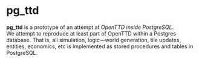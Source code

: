 # pg_ttd

**pg_ttd** is a prototype of an attempt at *OpenTTD inside PostgreSQL*.  
We attempt to reproduce at least part of OpenTTD within a Postgres database.
That is, all simulation, logic—world generation, tile updates, entities, economics, etc 
is implemented as stored procedures and tables in PostgreSQL.

